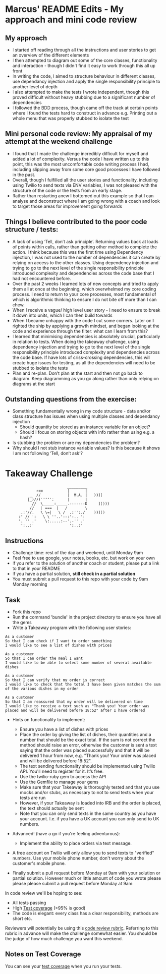 Marcus' README Edits - My approach and mini code review
=================

My approach
---------
* I started off reading through all the instructions and user stories to get an overview of the different elements
* I then attempted to diagram out some of the core classes, functionality and interaction - though I didn't find it easy to work through this all up front
* In writing the code, I aimed to structure behaviour in different classes, use dependancy injection and apply the single responsibility principle to another level of depth
* I also attempted to make the tests I wrote independent, though this proved difficult without heavy stubbing due to a significant number of dependencies
* I followed the BDD process, though came off the track at certain points where I found the tests hard to construct in advance e.g. Printing out a whole menu that was properly stubbed to isolate the test


Mini personal code review: My appraisal of my attempt at the weekend challenge
---------
* I found that I made the challenge incredibly difficult for myself and added a lot of complexity. Versus the code I have written up to this point, this was the most uncomfortable code writing process I had, including slipping away from some core good processes I have followed in the past.
* Overall, though I fulfilled all the user stories and functionality, including using Twilio to send texts via ENV variables, I was not pleased with the structure of the code or the tests from an early stage.
*  Rather than restarting anew I bottomed out this example so that I can analyse and deconstruct where I am going wrong with a coach and look to target those areas for improvement going forwards

Things I believe contributed to the poor code structure / tests:
---------
* A lack of using ‘Tell, don’t ask principle’. Returning values back at loads of points within calls, rather than getting other method to complete the action. I think because this was the first time using Dependency injection, I was not used to the number of dependencies it can create by relying on access to the other classes. Using dependency injection and trying to go to the next level of the single responsibility principle introduced complexity and dependencies across the code base that I had not encountered before.
* Over the past 2 weeks I learned lots of new concepts and tried to apply them all at once at the beginning, which overwhelmed my core coding process. I need to return to your core processes, most fundamental of which is algorithmic thinking to ensure I do not bite off more than I can chew.
* When I receive a vague/ high level user story - I need to ensure to break it down into units, which I can then build towards
* When I became unhappy with the code I cut some corners. Later on I righted the ship by applying a growth mindset, and began looking at the code and experience through the filter: what can I learn from this?
* I learned that minimising dependencies is absolutely crucial, particularly in relation to tests. When doing the takeaway challenge, using dependency injection and trying to go to the next level of the single responsibility principle introduced complexity and dependencies across the code base. If have lots of criss-crossing dependencies, this will create huge issues for testing, as all the dependencies will need to be stubbed to isolate the tests
* Plan and re-plan. Don’t plan at the start and then not go back to diagram. Keep diagramming as you go along rather than only relying on diagrams at the start

Outstanding questions from the exercise:
---------
* Something fundamentally wrong in my code structure - data and/or class structure has issues when using multiple classes and dependancy injection
    * Should quantity be stored as an instance variable for an object?
    * Should I focus on storing objects with info rather than using e.g. a hash?
* Is stubbing the problem or are my dependencies the problem?
* Why should I not stub instance variable values? Is this because it shows I am not following ‘Tell, don’t ask’?








Takeaway Challenge
==================
```
                            _________
              r==           |       |
           _  //            |  M.A. |   ))))
          |_)//(''''':      |       |
            //  \_____:_____.-------D     )))))
           //   | ===  |   /        \
       .:'//.   \ \=|   \ /  .:'':./    )))))
      :' // ':   \ \ ''..'--:'-.. ':
      '. '' .'    \:.....:--'.-'' .'
       ':..:'                ':..:'

 ```

Instructions
-------

* Challenge time: rest of the day and weekend, until Monday 9am
* Feel free to use google, your notes, books, etc. but work on your own
* If you refer to the solution of another coach or student, please put a link to that in your README
* If you have a partial solution, **still check in a partial solution**
* You must submit a pull request to this repo with your code by 9am Monday morning

Task
-----

* Fork this repo
* Run the command 'bundle' in the project directory to ensure you have all the gems
* Write a Takeaway program with the following user stories:

```
As a customer
So that I can check if I want to order something
I would like to see a list of dishes with prices

As a customer
So that I can order the meal I want
I would like to be able to select some number of several available dishes

As a customer
So that I can verify that my order is correct
I would like to check that the total I have been given matches the sum of the various dishes in my order

As a customer
So that I am reassured that my order will be delivered on time
I would like to receive a text such as "Thank you! Your order was placed and will be delivered before 18:52" after I have ordered
```

* Hints on functionality to implement:
  * Ensure you have a list of dishes with prices
  * Place the order by giving the list of dishes, their quantities and a number that should be the exact total. If the sum is not correct the method should raise an error, otherwise the customer is sent a text saying that the order was placed successfully and that it will be delivered 1 hour from now, e.g. "Thank you! Your order was placed and will be delivered before 18:52".
  * The text sending functionality should be implemented using Twilio API. You'll need to register for it. It’s free.
  * Use the twilio-ruby gem to access the API
  * Use the Gemfile to manage your gems
  * Make sure that your Takeaway is thoroughly tested and that you use mocks and/or stubs, as necessary to not to send texts when your tests are run
  * However, if your Takeaway is loaded into IRB and the order is placed, the text should actually be sent
  * Note that you can only send texts in the same country as you have your account. I.e. if you have a UK account you can only send to UK numbers.

* Advanced! (have a go if you're feeling adventurous):
  * Implement the ability to place orders via text message.

* A free account on Twilio will only allow you to send texts to "verified" numbers. Use your mobile phone number, don't worry about the customer's mobile phone.
* Finally submit a pull request before Monday at 9am with your solution or partial solution.  However much or little amount of code you wrote please please please submit a pull request before Monday at 9am


In code review we'll be hoping to see:

* All tests passing
* High [Test coverage](https://github.com/makersacademy/course/blob/master/pills/test_coverage.md) (>95% is good)
* The code is elegant: every class has a clear responsibility, methods are short etc.

Reviewers will potentially be using this [code review rubric](docs/review.md).  Referring to this rubric in advance will make the challenge somewhat easier.  You should be the judge of how much challenge you want this weekend.

Notes on Test Coverage
------------------

You can see your [test coverage](https://github.com/makersacademy/course/blob/master/pills/test_coverage.md) when you run your tests.
